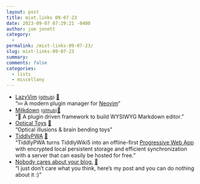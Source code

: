 ```yaml
---
layout: post
title: mixt.links 09-07-23
date: 2023-09-07 07:29:21 -0400
author: joe jenett
category:
  - 
permalink: /mixt-links-09-07-23/
slug: mixt-links-09-07-23
summary: 
comments: false
categories:
  - lists
  - miscellany
---
```

<ul class="links">
	<li><a title="LazyVim" href="https://www.lazyvim.org/">LazyVim</a> <small>(<a href="https://github.com/folke/lazy.nvim">github</a>)</small> <a href="https://pinboard.in/u:richie5um">📌</a><br>“💤 A modern plugin manager for <a title="Neovim" href="https://neovim.io/">Neovim</a>”</li>
	<li><a title="Milkdown" href="https://milkdown.dev/">Milkdown</a> <small>(<a href="https://github.com/Milkdown/milkdown">github</a>)</small><a href="https://pinboard.in/u:payne">📌</a><br>“🍼 A plugin driven framework to build WYSIWYG Markdown editor.”</li>
	<li><a title="Optical Toys" href="https://optical.toys/">Optical Toys</a> <a href="https://pinboard.in/u:pyetro">📌</a><br>“Optical illusions &amp; brain bending toys”</li>
	<li><a title="TiddlyPWA — TiddlyWiki Storage &amp; Sync Solution" href="https://tiddly.packett.cool/">TiddlyPWA</a> <a href="https://pinboard.in/u:roger">📌</a><br>“TiddlyPWA turns TiddlyWiki5 into an offline-first <a href="https://web.dev/learn/pwa/progressive-web-apps/">Progressive Web App</a> with encrypted local persistent storage and efficient synchronization with a server that can easily be hosted for free.”</li>
	<li><a title="Nobody cares about your blog." href="https://www.alexmolas.com/2023/07/15/nobody-cares-about-your-blog.html">Nobody cares about your blog.</a> <a href="https://pinboard.in/u:raygrasso">📌</a><br>“I just don’t care what you think, here’s my post and you can do nothing about it :)”</li>
</ul>
<a style="display:none;" href="https://brid.gy/publish/mastodon"><small>(cross-posted to mastodon)</small></a>